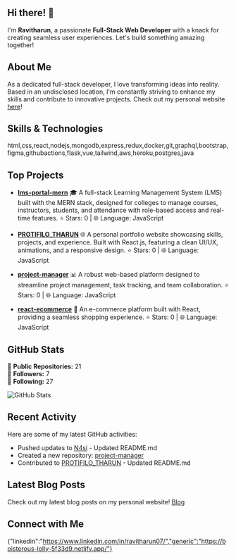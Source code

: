 ## Hi there! 👋

I'm **Ravitharun**, a passionate **Full-Stack Web Developer** with a knack for creating seamless user experiences. Let's build something amazing together!

## About Me

As a dedicated full-stack developer, I love transforming ideas into reality. Based in an undisclosed location, I'm constantly striving to enhance my skills and contribute to innovative projects. Check out my personal website [here](https://boisterous-lolly-5f33d9.netlify.app/)!

## Skills & Technologies

html,css,react,nodejs,mongodb,express,redux,docker,git,graphql,bootstrap,figma,githubactions,flask,vue,tailwind,aws,heroku,postgres,java

## Top Projects

- [**lms-portal-mern**](https://github.com/ravitharun/lms-portal-mern)
  🎓 A full-stack Learning Management System (LMS) built with the MERN stack, designed for colleges to manage courses, instructors, students, and attendance with role-based access and real-time features.  ⭐ Stars: 0 | 🌐 Language: JavaScript

- [**PROTIFILO_THARUN**](https://github.com/ravitharun/PROTIFILO_THARUN)
  🌐 A personal portfolio website showcasing skills, projects, and experience. Built with React.js, featuring a clean UI/UX, animations, and a responsive design.  ⭐ Stars: 0 | 🌐 Language: JavaScript

- [**project-manager**](https://github.com/ravitharun/project-manager)
  📊 A robust web-based platform designed to streamline project management, task tracking, and team collaboration.  ⭐ Stars: 0 | 🌐 Language: JavaScript

- [**react-ecommerce**](https://github.com/ravitharun/react-ecommerce)
  🛒 An e-commerce platform built with React, providing a seamless shopping experience.  ⭐ Stars: 0 | 🌐 Language: JavaScript

## GitHub Stats

🔹 **Public Repositories:** 21  
🔹 **Followers:** 7  
🔹 **Following:** 27  

![GitHub Stats](https://github-readme-stats.vercel.app/api?username=ravitharun&show_icons=true&theme=radical)

## Recent Activity

Here are some of my latest GitHub activities:

- Pushed updates to [N4si](https://github.com/ravitharun/N4si) - Updated README.md
- Created a new repository: [project-manager](https://github.com/ravitharun/project-manager)
- Contributed to [PROTIFILO_THARUN](https://github.com/ravitharun/PROTIFILO_THARUN) - Updated README.md

## Latest Blog Posts

Check out my latest blog posts on my personal website! [Blog](https://boisterous-lolly-5f33d9.netlify.app/)

## Connect with Me

{"linkedin":"https://www.linkedin.com/in/ravitharun07/","generic":"https://boisterous-lolly-5f33d9.netlify.app/"}
